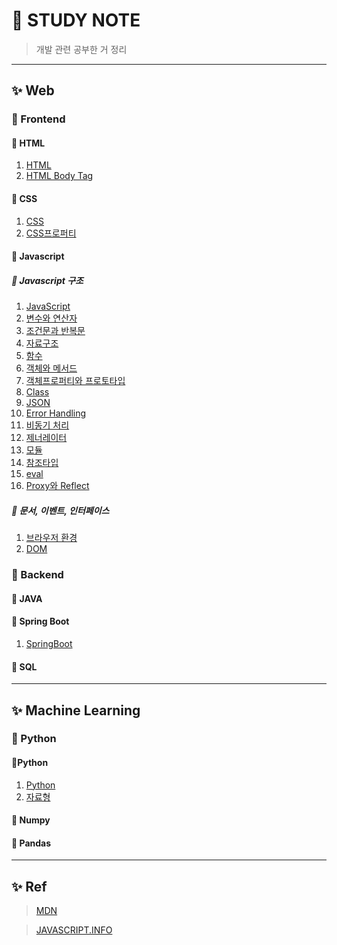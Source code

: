 # 🎈 STUDY NOTE
> 개발 관련 공부한 거 정리
---
## ✨ Web

### 🎊 Frontend
#### 🎉 HTML
01. [HTML](../Web/Frontend/HTML/HTML.md)
02. [HTML Body Tag](../Web/Frontend/HTML/HTMLBodyTag.md)
#### 🎉 CSS
01. [CSS](../Web/Frontend/CSS/CSS.md)
02. [CSS프로퍼티](../Web/Frontend/CSS/CSS프로퍼티.md)
#### 🎉 Javascript
##### 🎁 Javascript 구조
01. [JavaScript](../ProgrammingLanguage/JavaScript/자바스크립트구조/1.JavaScript/JavaScript.md)
02. [변수와 연산자](../ProgrammingLanguage/JavaScript/자바스크립트구조/2.변수와연산자/변수와연산자)
03. [조건문과 반복문](../ProgrammingLanguage/JavaScript/자바스크립트구조/3.조건문과반복문/조건문과반복문.md)
04. [자료구조](../ProgrammingLanguage/JavaScript/자바스크립트구조/4.자료구조/자료구조.md)
05. [함수](../ProgrammingLanguage/JavaScript/자바스크립트구조/5.함수/함수.md)
06. [객체와 메서드](../ProgrammingLanguage/JavaScript/자바스크립트구조/6.객체와메서드/객체와메서드.md)
07. [객체프로퍼티와 프로토타입](../ProgrammingLanguage/JavaScript/자바스크립트구조/6.객체와메서드/객체프로퍼티와프로토타입.md)
08. [Class](../ProgrammingLanguage/JavaScript/자바스크립트구조/7.Class/class.md)
09. [JSON](../ProgrammingLanguage/JavaScript/자바스크립트구조/8.JSON/JSON.md)
10. [Error Handling](../ProgrammingLanguage/JavaScript/자바스크립트구조/9.ErrorHandling/ErrorHandling.md)
11. [비동기 처리](../ProgrammingLanguage/JavaScript/자바스크립트구조/10.비동기처리/비동기처리.md)
12. [제너레이터](../ProgrammingLanguage/JavaScript/자바스크립트구조/11.제너레이터/제너레이터.md)
13. [모듈](../ProgrammingLanguage/JavaScript/자바스크립트구조/12.모듈/모듈.md)
14. [참조타입](../ProgrammingLanguage/JavaScript/자바스크립트구조/13.참조타입/참조타입.md)
15. [eval](../ProgrammingLanguage/JavaScript/자바스크립트구조/14.eval/eval.md)
16. [Proxy와 Reflect](../ProgrammingLanguage/JavaScript/자바스크립트구조/15.Proxy/Proxy와Reflect.md)

##### 🎁 문서, 이벤트, 인터페이스
01. [브라우저 환경](../ProgrammingLanguage/JavaScript/문서_이벤트_인터페이스/1.브라우저환경/브라우저환경.md)
02. [DOM](../ProgrammingLanguage/JavaScript/문서_이벤트_인터페이스/2.DOM/DOM.md) 

### 🎊 Backend

#### 🎉 JAVA
#### 🎉 Spring Boot
01. [SpringBoot](../ProgrammingLanguage/JAVA/SpringBoot/SpringBoot.md)

#### 🎉 SQL

---
## ✨ Machine Learning

### 🎊 Python
#### 🎉Python
01. [Python](../ProgrammingLanguage/Python/Python/1.Python.md)
02. [자료형](../ProgrammingLanguage/Python/Python/2.Python자료형)

#### 🎉 Numpy

#### 🎉 Pandas


---
## ✨ Ref

>[MDN](https://developer.mozilla.org/ko/)

>[JAVASCRIPT.INFO](https://ko.javascript.info/)

